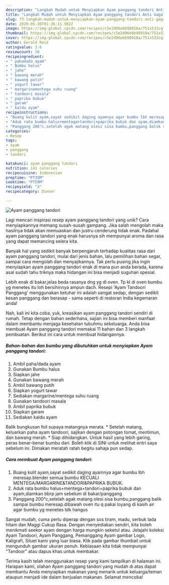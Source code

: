 ```yaml
---
description: "Langkah Mudah untuk Menyiapkan Ayam panggang tandori Anti Gagal"
title: "Langkah Mudah untuk Menyiapkan Ayam panggang tandori Anti Gagal"
slug: 73-langkah-mudah-untuk-menyiapkan-ayam-panggang-tandori-anti-gagal
date: 2020-05-30T01:36:11.982Z
image: https://img-global.cpcdn.com/recipes/c5e2d06ebb98918a/751x532cq70/ayam-panggang-tandori-foto-resep-utama.jpg
thumbnail: https://img-global.cpcdn.com/recipes/c5e2d06ebb98918a/751x532cq70/ayam-panggang-tandori-foto-resep-utama.jpg
cover: https://img-global.cpcdn.com/recipes/c5e2d06ebb98918a/751x532cq70/ayam-panggang-tandori-foto-resep-utama.jpg
author: Gerald Reid
ratingvalue: 3.6
reviewcount: 10
recipeingredient:
- " pahadada ayam"
- " Bumbu halus"
- " jahe"
- " bawang merah"
- " bawang putih"
- " yogurt tawar"
- " margarinementega suhu ruang"
- " tandoori masala"
- " paprika bubuk"
- " garam"
- " kaldu ayam"
recipeinstructions:
- "Buang kulit ayam,sayat sedikit daging ayamnya agar bumbu lbh meresap.blender semua bumbu KECUALI MENTEGA/MARGARINE&amp;TANDORI&amp;PAPRIKA BUBUK."
- "Aduk rata bumbu halus+mentega+tandori+paprika bubuk dan ayam,diamkan bbrp jam sebelum di bakar/panggang"
- "Panggang 200°c,setelah agak matang olesi sisa bumbu,panggang balik sampai bumbu meresap.dibawah oven itu q pakai loyang di kasih air agar bumbu yg menetes tdk hangus"
categories:
- Resep
tags:
- ayam
- panggang
- tandori

katakunci: ayam panggang tandori 
nutrition: 141 calories
recipecuisine: Indonesian
preptime: "PT35M"
cooktime: "PT59M"
recipeyield: "3"
recipecategory: Dinner

---
```



![Ayam panggang tandori](https://img-global.cpcdn.com/recipes/c5e2d06ebb98918a/751x532cq70/ayam-panggang-tandori-foto-resep-utama.jpg)

Lagi mencari inspirasi resep ayam panggang tandori yang unik? Cara menyiapkannya memang susah-susah gampang. Jika salah mengolah maka hasilnya tidak akan memuaskan dan justru cenderung tidak enak. Padahal ayam panggang tandori yang enak harusnya sih mempunyai aroma dan rasa yang dapat memancing selera kita.

Banyak hal yang sedikit banyak berpengaruh terhadap kualitas rasa dari ayam panggang tandori, mulai dari jenis bahan, lalu pemilihan bahan segar, sampai cara mengolah dan menyajikannya. Tak perlu pusing jika ingin menyiapkan ayam panggang tandori enak di mana pun anda berada, karena asal sudah tahu triknya maka hidangan ini bisa menjadi suguhan spesial.

Lebih enak di bakar,jelas beda rasanya dng yg di oven. Tp kl di oven bumbu yg menetes itu loh bersihinnya ampun dach. Resepi &#39;Ayam Tandoori Panggang&#39; menggunakan ketuhar ini adalah sangat sedap, dengan sedikit kesan panggang dan berasap - sama seperti di restoran India kegemaran anda!


Nah, kali ini kita coba, yuk, kreasikan ayam panggang tandori sendiri di rumah. Tetap dengan bahan sederhana, sajian ini bisa memberi manfaat dalam membantu menjaga kesehatan tubuhmu sekeluarga. Anda bisa membuat Ayam panggang tandori memakai 11 bahan dan 3 langkah pembuatan. Berikut ini cara untuk membuat hidangannya.

<!--inarticleads1-->

##### Bahan-bahan dan bumbu yang dibutuhkan untuk menyiapkan Ayam panggang tandori:

1. Ambil  paha/dada ayam
1. Gunakan  Bumbu halus
1. Siapkan  jahe
1. Gunakan  bawang merah
1. Ambil  bawang putih
1. Siapkan  yogurt tawar
1. Sediakan  margarine/mentega suhu ruang
1. Gunakan  tandoori masala
1. Ambil  paprika bubuk
1. Siapkan  garam
1. Sediakan  kaldu ayam


Balik bungkusan foil supaya matangnya merata. * Setelah matang, keluarkan paha ayam tandoori, sajikan dengan potongan tomat, mentimun, dan bawang merah. * Siap dihidangkan. Untuk hasil yang lebih garing, peras benar-benar bumbu dari. Boleh klik di SINI untuk melihat entri saya sebelum ini. Dimakan meratah ratah begitu sahaja pun sedap. 

<!--inarticleads2-->

##### Cara membuat Ayam panggang tandori:

1. Buang kulit ayam,sayat sedikit daging ayamnya agar bumbu lbh meresap.blender semua bumbu KECUALI MENTEGA/MARGARINE&amp;TANDORI&amp;PAPRIKA BUBUK.
1. Aduk rata bumbu halus+mentega+tandori+paprika bubuk dan ayam,diamkan bbrp jam sebelum di bakar/panggang
1. Panggang 200°c,setelah agak matang olesi sisa bumbu,panggang balik sampai bumbu meresap.dibawah oven itu q pakai loyang di kasih air agar bumbu yg menetes tdk hangus


Sangat mudah, cuma perlu diperap dengan sos tiram, madu, serbuk lada hitam dan Maggi Cukup Rasa. Dengan menyediakan sendiri, kita boleh menikmati seekor ayam dengan harga mungkin seketul atau. Jelajahi koleksi Ayam Tandoori, Ayam Panggang, Pemanggang Ayam gambar Logo, Kaligrafi, Siluet kami yang luar biasa. Klik pada gambar thumbail untuk mengunduh gambar ukuran penuh. Kebiasaan kita tidak mempunyai &#34;Tandoor&#34; atau dapus khas untuk membakar. 

Terima kasih telah menggunakan resep yang kami tampilkan di halaman ini. Harapan kami, olahan Ayam panggang tandori yang mudah di atas dapat membantu Anda menyiapkan makanan yang menarik untuk keluarga/teman ataupun menjadi ide dalam berjualan makanan. Selamat mencoba!
